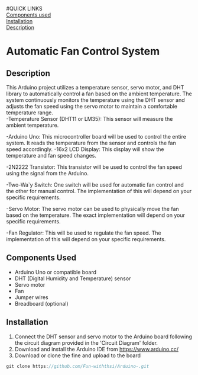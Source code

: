 #QUICK LINKS<br>
[Components used](ComponentsUsed) <br>
[Installation](Installation)<br>
[Description](Description)<br>

# Automatic Fan Control System

## Description
This Arduino project utilizes a temperature sensor, servo motor, and DHT library to automatically control a fan based on the ambient temperature. The system continuously monitors the temperature using the DHT sensor and adjusts the fan speed using the servo motor to maintain a comfortable temperature range.
<br>
-Temperature Sensor (DHT11 or LM35): This sensor will measure the ambient temperature.

-Arduino Uno: This microcontroller board will be used to control the entire system.
 It reads the temperature from the sensor and controls the fan speed accordingly.
-16x2 LCD Display: This display will show the temperature and fan speed changes.

-2N2222 Transistor: This transistor will be used to control the fan speed using the signal from the Arduino.

-Two-Wa`y Switch: One switch will be used for automatic fan control and the other for manual control. The implementation of this will depend on your specific requirements.

-Servo Motor: The servo motor can be used to physically move the fan based on the temperature. The exact implementation will depend on your specific requirements.

-Fan Regulator: This will be used to regulate the fan speed. The implementation of this will depend on your specific requirements.



## Components Used
- Arduino Uno or compatible board
- DHT (Digital Humidity and Temperature) sensor 
- Servo motor
- Fan
- Jumper wires
- Breadboard (optional)

## Installation
1. Connect the DHT sensor and servo motor to the Arduino board following the circuit diagram provided in the 'Circuit Diagram' folder.
2. Download and install the Arduino IDE from https://www.arduino.cc/
3. Download or clone the fine and upload to the board
 ```js
git clone https://github.com/Fun-withthsi/Arduino-.git
```




